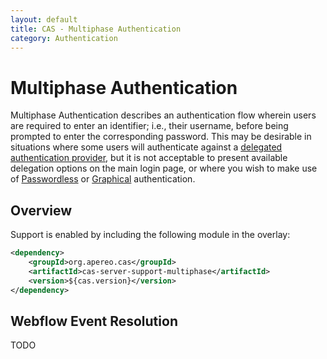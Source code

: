 ```yaml
---
layout: default
title: CAS - Multiphase Authentication
category: Authentication
---
```


# Multiphase Authentication

Multiphase Authentication describes an authentication flow wherein users are
required to enter an identifier; i.e., their username, before being prompted to
enter the corresponding password. This may be desirable in situations where
some users will authenticate against a 
[delegated authentication provider](../integration/Delegate-Authentication.html),
but it is not acceptable to present available delegation options on the main 
login page, or where you wish to make use of
[Passwordless](../installation/Passwordless-Authentication.html) or
[Graphical](../installation/GUA-Authentication.html) authentication.

## Overview

Support is enabled by including the following module in the overlay:

```xml
<dependency>
	<groupId>org.apereo.cas</groupId>
	<artifactId>cas-server-support-multiphase</artifactId>
	<version>${cas.version}</version>
</dependency>
```
## Webflow Event Resolution

TODO
